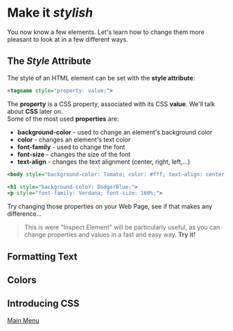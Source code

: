 # Make it *stylish*
You now know a few elements. Let's learn how to change them more pleasant to look at in a few different ways.
## The *Style* Attribute
The style of an HTML element can be set with the **style attribute**:
```XML
<tagname style="property: value;">
```
The **property** is a CSS property, associated with its CSS **value**. We'll talk about **CSS** later on.  
Some of the most used **properties** are:
 - **background-color** - used to change an element's background color
 - **color** - changes an element's text color
 - **font-family** - used to change the font
 - **font-size** - changes the size of the font
 - **text-align** - changes the text alignment (center, right, left,...)

```XML
<body style="background-color: Tomato; color: #fff; text-align: center;">

<h1 style="background-color: DodgerBlue;">
<p style="font-family: Verdana; font-size: 160%;">
```
Try changing those properties on your Web Page, see if that makes any difference...
> This is were "Inspect Element" will be particularly useful, as you can change properties and values in a fast and easy way. **Try it!**

## Formatting Text

## Colors

## Introducing CSS

[Main Menu](../README.md)
